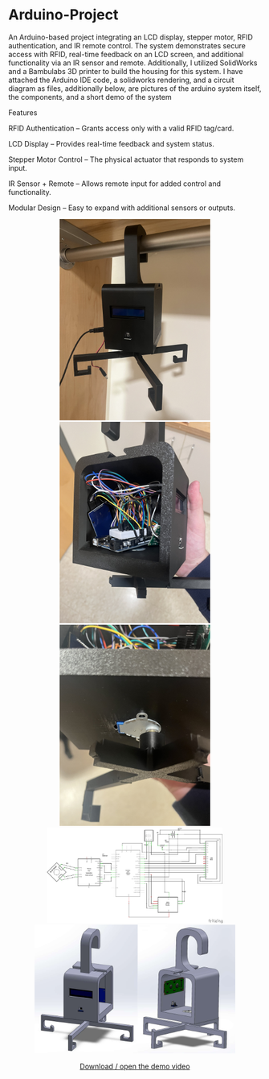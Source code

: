 # Arduino-Project
An Arduino-based project integrating an LCD display, stepper motor, RFID authentication, and IR remote control. The system demonstrates secure access with RFID, real-time feedback on an LCD screen, and additional functionality via an IR sensor and remote. Additionally, I utilized SolidWorks and a Bambulabs 3D printer to build the housing for this system. I have attached the Arduino IDE code, a solidworks rendering, and a circuit diagram as files, additionally below, are pictures of the arduino system itself, the components, and a short demo of the system

Features

RFID Authentication – Grants access only with a valid RFID tag/card.

LCD Display – Provides real-time feedback and system status.

Stepper Motor Control – The physical actuator that responds to system input.

IR Sensor + Remote – Allows remote input for added control and functionality.

Modular Design – Easy to expand with additional sensors or outputs.

<p align="center">
  <img src="Display1.jpg" alt="Display1" width="300"/>
  <img src="Display2.jpg" alt="Display2" width="300"/>
  <img src="Display3.jpg" alt="Display3" width="300"/>
  <img src="Circuit Diagram.png" alt="Circuit Diagram" width="350"/>
  <img src="SolidWorks Rendering.png" alt="SolidWorks Rendering" width="400"/>
</p>

<p align="center">
  <a href="Display Video.mp4">Download / open the demo video</a>
</p>
